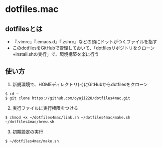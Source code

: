 # dotfiles.mac

## dotfilesとは

- 『.vimrc』『.emacs.d』『.zshrc』などの頭にドットがつくファイルを指す
- このdotfilesをGitHubで管理しておいて、「dotfilesリポジトリをクローン+install.shの実行」で、環境構築を楽に行う

## 使い方
1. 新規環境で、HOMEディレクトリ(~)にGitHubからdotfilesをクローン
```
$ cd ~
$ git clone https://github.com/oyaji228/dotfiles4mac.git
```

2. 実行ファイルに実行権限をつける
```
$ chmod +x ~/dotfiles4mac/link.sh ~/dotfiles4mac/make.sh ~/dotfiles4mac/brew.sh

```

3. 初期設定の実行
```
$ ~/dotfiles4mac/make.sh
```





